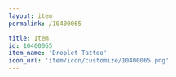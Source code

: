 ```yaml
---
layout: item
permalink: /10400065

title: Item
id: 10400065
item_name: 'Droplet Tattoo'
icon_url: 'item/icon/customize/10400065.png'
---
```

